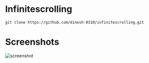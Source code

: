 # Infinitescrolling

```
git clone https://github.com/dinesh-0310/infinitescrolling.git
```
# Screenshots

![screenshot](https://user-images.githubusercontent.com/68884260/110321763-29a2ef80-8038-11eb-9954-98163dbec104.PNG)
